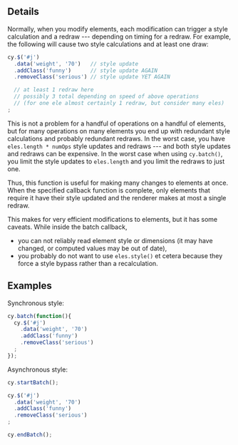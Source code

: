 ## Details

Normally, when you modify elements, each modification can trigger a style calculation and a redraw --- depending on timing for a redraw.  For example, the following will cause two style calculations and at least one draw:

```js
cy.$('#j')
  .data('weight', '70')   // style update
  .addClass('funny')      // style update AGAIN
  .removeClass('serious') // style update YET AGAIN

  // at least 1 redraw here
  // possibly 3 total depending on speed of above operations
  // (for one ele almost certainly 1 redraw, but consider many eles)
;
```

This is not a problem for a handful of operations on a handful of elements, but for many operations on many elements you end up with redundant style calculations and probably redundant redraws.  In the worst case, you have `eles.length * numOps` style updates and redraws --- and both style updates and redraws can be expensive.  In the worst case when using `cy.batch()`, you limit the style updates to `eles.length` and you limit the redraws to just one.

Thus, this function is useful for making many changes to elements at once.  When the specified callback function is complete, only elements that require it have their style updated and the renderer makes at most a single redraw.

This makes for very efficient modifications to elements, but it has some caveats.  While inside the batch callback,

* you can not reliably read element style or dimensions (it may have changed, or computed values may be out of date),
* you probably do not want to use `eles.style()` et cetera because they force a style bypass rather than a recalculation.


## Examples

Synchronous style:
```js
cy.batch(function(){
  cy.$('#j')
    .data('weight', '70')
    .addClass('funny')
    .removeClass('serious')
  ;
});
```

Asynchronous style:
```js
cy.startBatch();

cy.$('#j')
  .data('weight', '70')
  .addClass('funny')
  .removeClass('serious')
;

cy.endBatch();
```
